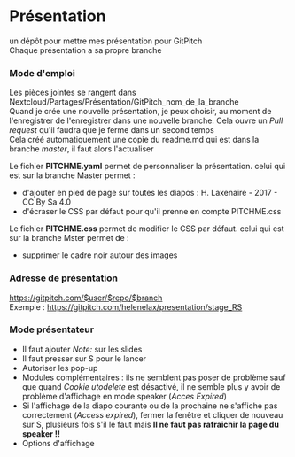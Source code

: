 # Présentation
un dépôt pour mettre mes présentation pour GitPitch  
Chaque présentation a sa propre branche  

### Mode d'emploi
Les pièces jointes se rangent dans Nextcloud/Partages/Présentation/GitPitch_nom_de_la_branche  
Quand je crée une nouvelle présentation, je peux choisir, au moment de l'enregistrer de l'enregistrer dans une nouvelle branche. Cela ouvre un *Pull request* qu'il faudra que je ferme dans un second temps  
Cela créé automatiquement une copie du readme.md qui est dans la branche *master*, il faut alors l'actualiser  

Le fichier **PITCHME.yaml** permet de personnaliser la présentation. celui qui est sur la branche Master permet :
* d'ajouter en pied de page sur toutes les diapos : H. Laxenaire - 2017 - CC By Sa 4.0
* d'écraser le CSS par défaut pour qu'il prenne en compte PITCHME.css

Le fichier **PITCHME.css** permet de modifier le CSS par défaut. celui qui est sur la branche Mster permet de :
* supprimer le cadre noir autour des images

### Adresse de présentation
https://gitpitch.com/$user/$repo/$branch   
Exemple : https://gitpitch.com/helenelax/presentation/stage_RS

### Mode présentateur
* Il faut ajouter *Note:* sur les slides
* Il faut presser sur S pour le lancer
* Autoriser les pop-up
* Modules complémentaires : ils ne semblent pas poser de problème sauf que quand *Cookie utodelete* est désactivé, il ne semble plus y avoir de problème d'affichage en mode speaker (*Acces Expired*)
* Si l'affichage de la diapo courante ou de la prochaine ne s'affiche pas correctement (*Access expired*), fermer la fenêtre et cliquer de nouveau sur S, plusieurs fois s'il le faut mais **Il ne faut pas rafraichir la page du speaker !!**
* Options d'affichage

